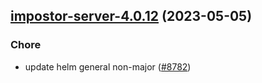 

## [impostor-server-4.0.12](https://github.com/truecharts/charts/compare/impostor-server-4.0.11...impostor-server-4.0.12) (2023-05-05)

### Chore

- update helm general non-major ([#8782](https://github.com/truecharts/charts/issues/8782))
  
  